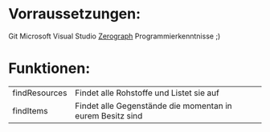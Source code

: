Vorraussetzungen:
==============

Git
Microsoft Visual Studio
[Zerograph](http://sourceforge.net/projects/zedgraph/files/zedgraph%20dll%20only/)
Programmierkenntnisse ;)

Funktionen:
========
<table>
<tr>
<td>findResources </td> <td> Findet alle Rohstoffe und Listet sie auf</td>
</tr>
<tr>
<td> findItems </td> <td>Findet alle Gegenstände die momentan in eurem Besitz sind</td>
</tr>
</table>